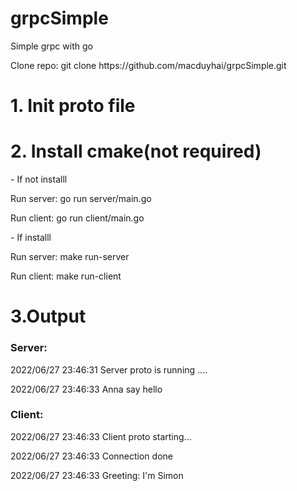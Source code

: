 # grpcSimple
Simple grpc with go<br>
<p>Clone repo: git clone https://github.com/macduyhai/grpcSimple.git  </p>
<h1>1. Init proto file </h1>
<h1>2. Install cmake(not required)</h1>
<p>- If not installl</p>
<p> Run server: go run server/main.go</p>
<p> Run client: go run client/main.go</p>
<p>- If  installl</p>
<p> Run server: make run-server</p>
<p> Run client: make run-client</p>
<h1>3.Output</h1>
<h3>Server:</h3>
<p> 2022/06/27 23:46:31 Server proto is running ....</p>
<p> 2022/06/27 23:46:33 Anna say hello</p>
<h3>Client:</h3>
<p> 2022/06/27 23:46:33 Client proto starting...</p>
<p> 2022/06/27 23:46:33 Connection done</p>
<p> 2022/06/27 23:46:33 Greeting: I'm Simon</p>